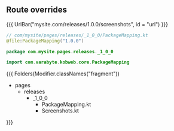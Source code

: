 ## <span data-id="title">Route overrides</span>

{{{ UrlBar("mysite.com/releases/1.0.0/screenshots", id = "url") }}}

```kotlin 0|2 <fragment> [code]
// com/mysite/pages/releases/_1_0_0/PackageMapping.kt
@file:PackageMapping("1.0.0")

package com.mysite.pages.releases._1_0_0

import com.varabyte.kobweb.core.PackageMapping
```

{{{ Folders(Modifier.classNames("fragment"))

* pages
  * releases 
    * _1_0_0
      * PackageMapping.kt
      * Screenshots.kt

}}}
